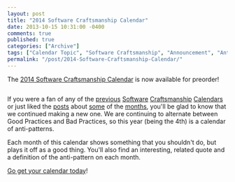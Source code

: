 ```yaml
---
layout: post
title: "2014 Software Craftsmanship Calendar"
date: 2013-10-15 10:31:00 -0400
comments: true
published: true
categories: ["Archive"]
tags: ["Calendar Topic", "Software Craftsmanship", "Announcement", "Antipattern", "Best Practices"]
permalink: "/post/2014-Software-Craftsmanship-Calendar/"
---
```

<!-- more -->



<p>The <a href="http://gear.telerik.com/" target="_blank">2014 Software Craftsmanship Calendar</a> is now available for preorder!</p>
<p><img src="/image.axd?picture=2013%2f10%2fCalendarCover.png" alt="" /></p>
<p>If you were a fan of any of the <a href="/post/Feature-Creep.aspx" target="_blank">previous</a> <a href="/post/Boy-Scout-Rule.aspx" target="_blank">Software</a> <a href="/post/Waterfail.aspx" target="_blank">Craftsmanship</a> <a href="/post/Single-Responsibility-Principle.aspx" target="_blank">Calendars</a> or just liked the <a href="/post/Copy-Paste-Programming.aspx" target="_blank">posts</a> about <a href="/post/Calendar-Coder.aspx" target="_blank">some</a> of the <a href="/post/Duct-Tape-Coder.aspx" target="_blank">months</a>, you'll be glad to know that we continued making a new one. We are continuing to alternate between Good Practices and Bad Practices, so this year (being the 4th) is a calendar of anti-patterns.</p>
<p>Each month of this calendar shows something that you shouldn't do, but plays it off as a good thing. You'll also find an interesting, related quote and a definition of the anti-pattern on each month.</p>
<p><a href="http://gear.telerik.com/">Go get your calendar today</a>!</p>
